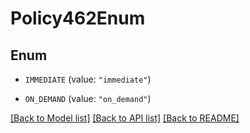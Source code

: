 # Policy462Enum

## Enum


* `IMMEDIATE` (value: `"immediate"`)

* `ON_DEMAND` (value: `"on_demand"`)


[[Back to Model list]](../README.md#documentation-for-models) [[Back to API list]](../README.md#documentation-for-api-endpoints) [[Back to README]](../README.md)


